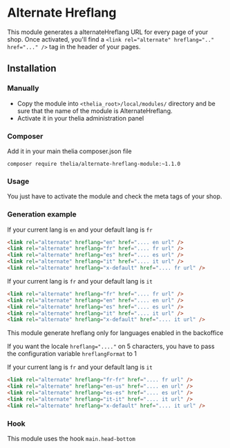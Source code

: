 # Alternate Hreflang

This module generates a alternateHreflang URL for every page of your shop. Once activated, you'll find a `<link rel="alternate" hreflang=".." href="..." />` tag in the header of your pages.

## Installation

### Manually

* Copy the module into ```<thelia_root>/local/modules/``` directory and be sure that the name of the module is AlternateHreflang.
* Activate it in your thelia administration panel

### Composer

Add it in your main thelia composer.json file

```
composer require thelia/alternate-hreflang-module:~1.1.0
```

### Usage

You just have to activate the module and check the meta tags of your shop.

### Generation example

If your current lang is `en` and your default lang is `fr`

```html
<link rel="alternate" hreflang="en" href=".... en url" />
<link rel="alternate" hreflang="fr" href=".... fr url" />
<link rel="alternate" hreflang="es" href=".... es url" />
<link rel="alternate" hreflang="it" href=".... it url" />
<link rel="alternate" hreflang="x-default" href=".... fr url" />
```

If your current lang is `fr` and your default lang is `it`

```html
<link rel="alternate" hreflang="fr" href=".... fr url" />
<link rel="alternate" hreflang="en" href=".... en url" />
<link rel="alternate" hreflang="es" href=".... es url" />
<link rel="alternate" hreflang="it" href=".... it url" />
<link rel="alternate" hreflang="x-default" href=".... it url" />
```

This module generate hreflang only for languages enabled in the backoffice

If you want the locale `hreflang="...."` on 5 characters, you have to pass the configuration variable `hreflangFormat` to 1

If your current lang is `fr` and your default lang is `it`

```html
<link rel="alternate" hreflang="fr-fr" href=".... fr url" />
<link rel="alternate" hreflang="en-us" href=".... en url" />
<link rel="alternate" hreflang="es-es" href=".... es url" />
<link rel="alternate" hreflang="it-it" href=".... it url" />
<link rel="alternate" hreflang="x-default" href=".... it url" />
```

### Hook

This module uses the hook `main.head-bottom`
